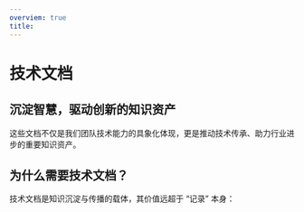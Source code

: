 ```yaml
---
overviem: true
title: 
---
```

# 技术文档
## 沉淀智慧，驱动创新的知识资产
这些文档不仅是我们团队技术能力的具象化体现，更是推动技术传承、助力行业进步的重要知识资产。

## 为什么需要技术文档？
技术文档是知识沉淀与传播的载体，其价值远超于 “记录” 本身：
